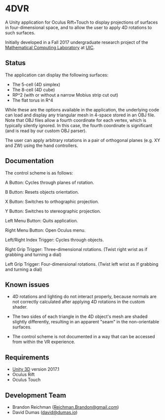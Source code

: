 # 4DVR

A Unity application for Oculus Rift+Touch to display projections of
surfaces in four-dimensional space, and to allow the user to apply 4D
rotations to such surfaces.

Initially developed in a Fall 2017 undergraduate research project of
the [Mathematical Computing Laboratory](http://mcl.math.uic.edu/) at
[UIC](http://uic.edu/).

## Status

The application can display the following surfaces:

* The 5-cell (4D simplex)
* The 8-cell (4D cube)
* RP^2 (with or without a narrow Mobius strip cut out)
* The flat torus in R^4

While these are the options available in the application, the
underlying code can load and display any triangular mesh in 4-space
stored in an OBJ file.  Note that OBJ files allow a fourth coordinate
for each vertex, which is typically silently ignored.  In this case,
the fourth coordinate is significant (and is read by our custom OBJ
parser).

The user can apply arbitrary rotations in a pair of orthogonal planes
(e.g. XY and ZW) using the hand controllers.

## Documentation

The control scheme is as follows:

A Button: Cycles through planes of rotation.

B Button: Resets objects orientation.

X Button: Switches to orthographic projection.

Y Button: Switches to stereographic projection.

Left Menu Button: Quits application.

Right Menu Button: Open Oculus menu.

Left/Right Index Trigger: Cycles through objects.

Right Grip Trigger: Three-dimensional rotations. (Twist right wrist as if grabbing and turning a dial)

Left Grip Trigger: Four-dimensional rotations. (Twist left wrist as if grabbing and turning a dial)


## Known issues

* 4D rotations and lighting do not interact properly, because normals
  are not correctly calculated after applying 4D rotations in the
  custom shader.

* The two sides of each triangle in the 4D object's mesh are shaded
  slightly differently, resulting in an apparent "seam" in the
  non-orientable surfaces.

* The control scheme is not documented in a way that can be accessed
  from within the VR experience.

## Requirements

* [Unity 3D](http://unity3d.com/version) version 2017.1
* Oculus Rift
* Oculus Touch

## Development Team

* Brandon Reichman (<Reichman.Brandon@gmail.com>)
* David Dumas (<david@dumas.io>)
